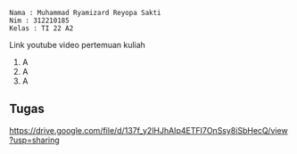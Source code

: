 `````````````
Nama : Muhammad Ryamizard Reyopa Sakti
Nim : 312210185
Kelas : TI 22 A2
`````````````


Link youtube video pertemuan kuliah
1. A
2. A
3. A


## Tugas
https://drive.google.com/file/d/137f_y2lHJhAIp4ETFI7OnSsy8iSbHecQ/view?usp=sharing
